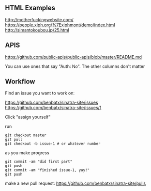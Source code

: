 HTML Examples
-------------

http://motherfuckingwebsite.com/
https://people.xiph.org/%7Exiphmont/demo/index.html
http://simantokoubou.jp/25.html

APIS
----

https://github.com/public-apis/public-apis/blob/master/README.md

You can use ones that say "Auth: No". The other columns don't matter

Workflow
--------

Find an issue you want to work on:

https://github.com/benbatx/sinatra-site/issues
https://github.com/benbatx/sinatra-site/issues/1

Click "assign yourself"

run
```
git checkout master
git pull
git checkout -b issue-1 # or whatever number
```

as you make progress
```
git commit -am "did first part"
git push
git commit -am "finished issue-1, yay!"
git push
```

make a new pull request:
https://github.com/benbatx/sinatra-site/pulls
